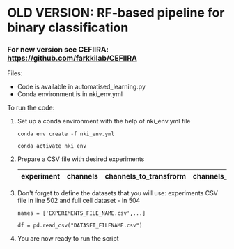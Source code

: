 # OLD VERSION: RF-based pipeline for binary classification 
### For new version see CEFIIRA: https://github.com/farkkilab/CEFIIRA

Files:

- Code is available in automatised_learning.py
- Conda environment is in nki_env.yml

To run the code:
1. Set up a conda environment with the help of nki_env.yml file

   ````
   conda env create -f nki_env.yml
   ````
   ````
   conda activate nki_env
   ````  
2. Prepare a CSV file with desired experiments

   | experiment  | channels | channels_to_transfrorm | channels_to_outliers | chanenels_to_scale | types_of_cells | classes_column | classes_types | therapies | scaling_type | best_parameters | balanced_acc_train | balanced_acc_test | f1_train | f1_test | most_predictive_features | eliminated_features |
   | :---:  | :---: | :---: | :---: | :---: | :---: | :---: | :---: | :---: | :---: | :---: | :---: | :---: | :---: | :---: | :---: | :---: |


4. Don't forget to define the datasets that you will use: experiments CSV file in line 502 and full cell dataset - in 504
   ````
   names = ['EXPERIMENTS_FILE_NAME.csv',...] 
   ````
   ````
   df = pd.read_csv("DATASET_FILENAME.csv")
   ````  
   
5. You are now ready to run the script
